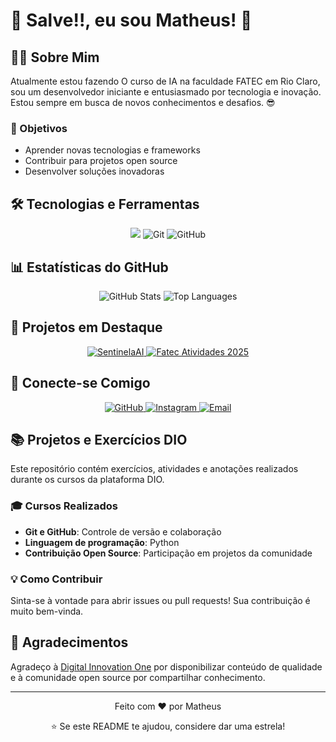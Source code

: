 # 🚀 Salve!!, eu sou Matheus! 👋


## 👨‍💻 Sobre Mim

Atualmente estou fazendo O curso de IA na faculdade FATEC em Rio Claro, sou um desenvolvedor iniciante e entusiasmado por tecnologia e inovação. Estou sempre em busca de novos conhecimentos e desafios. 😎

### 🎯 Objetivos
- Aprender novas tecnologias e frameworks
- Contribuir para projetos open source
- Desenvolver soluções inovadoras

## 🛠️ Tecnologias e Ferramentas

<div align="center">
  <img src = "https://img.shields.io/badge/python-3670A0?style=for-the-badge&logo=python&logoColor=ffdd54"/>
  <img src="https://img.shields.io/badge/Git-F05032?style=for-the-badge&logo=git&logoColor=white" alt="Git" />
  <img src="https://img.shields.io/badge/GitHub-100000?style=for-the-badge&logo=github&logoColor=white" alt="GitHub" />
</div>

## 📊 Estatísticas do GitHub

<div align="center">
  <!-- 🎨 MUDANÇA DE CORES: bg_color=581C87, border_color=60A5FA, title_color=3B82F6, text_color=FFFFFF -->
  <img src="https://github-readme-stats.vercel.app/api?username=Matheus-Henrique-D&theme=transparent&bg_color=581C87&border_color=60A5FA&show_icons=true&icon_color=60A5FA&title_color=3B82F6&text_color=FFFFFF" alt="GitHub Stats" />
  <img src="https://github-readme-stats.vercel.app/api/top-langs/?username=Matheus-Henrique-D&layout=compact&bg_color=581C87&border_color=60A5FA&title_color=3B82F6&text_color=FFFFFF" alt="Top Languages" />
</div>

## 🚀 Projetos em Destaque

<div align="center">
  <a href="https://github.com/Matheus-Henrique-D/SentinelaAI" target="_blank">
    <img src="https://github-readme-stats.vercel.app/api/pin/?username=Matheus-Henrique-D&repo=SentinelaAI&bg_color=581C87&border_color=60A5FA&show_icons=true&icon_color=60A5FA&title_color=3B82F6&text_color=FFFFFF" alt="SentinelaAI" />
  </a>
  <a href="https://github.com/Matheus-Henrique-D/Fatec-atividades---2025" target="_blank">
    <img src="https://github-readme-stats.vercel.app/api/pin/?username=Matheus-Henrique-D&repo=Fatec-atividades---2025&bg_color=581C87&border_color=60A5FA&show_icons=true&icon_color=60A5FA&title_color=3B82F6&text_color=FFFFFF" alt="Fatec Atividades 2025" />
  </a>
</div>

## 🔗 Conecte-se Comigo

<div align="center">
  <a href="https://github.com/Matheus-Henrique-D" target="_blank">
    <img src="https://img.shields.io/badge/GitHub-100000?style=for-the-badge&logo=github&logoColor=white" alt="GitHub" />
  </a>
  <a href="https://www.instagram.com/theu.sdomingos/" target="_blank">
    <img src="https://img.shields.io/badge/-Instagram-%23E4405F?style=for-the-badge&logo=instagram&logoColor=white" alt="Instagram" />
  </a>
  <a href="mailto:SEUEMAIL@email.com" target="_blank">
    <img src="https://img.shields.io/badge/-Email-000?style=for-the-badge&logo=microsoft-outlook&logoColor=007BFF" alt="Email" />
  </a>
</div>

## 📚 Projetos e Exercícios DIO

Este repositório contém exercícios, atividades e anotações realizados durante os cursos da plataforma DIO.

### 🎓 Cursos Realizados
- **Git e GitHub**: Controle de versão e colaboração
- **Linguagem de programação**: Python
- **Contribuição Open Source**: Participação em projetos da comunidade

### 💡 Como Contribuir

Sinta-se à vontade para abrir issues ou pull requests! Sua contribuição é muito bem-vinda.


## 🌟 Agradecimentos

Agradeço à [Digital Innovation One](https://www.dio.me/) por disponibilizar conteúdo de qualidade e à comunidade open source por compartilhar conhecimento.

---

<div align="center">
  <p>Feito com ❤️ por Matheus</p>
  <p>⭐ Se este README te ajudou, considere dar uma estrela!</p>
</div>